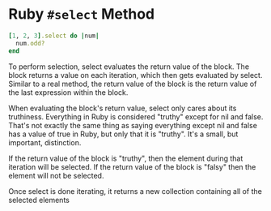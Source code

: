# Ruby `#select` Method

```ruby
[1, 2, 3].select do |num|
  num.odd?
end
```

To perform selection, select evaluates the return value of the block. The block returns a value on each iteration, which then gets evaluated by select. Similar to a real method, the return value of the block is the return value of the last expression within the block.

When evaluating the block's return value, select only cares about its truthiness. Everything in Ruby is considered "truthy" except for nil and false. That's not exactly the same thing as saying everything except nil and false has a value of true in Ruby, but only that it is "truthy". It's a small, but important, distinction.

If the return value of the block is "truthy", then the element during that iteration will be selected. If the return value of the block is "falsy" then the element will not be selected.

Once select is done iterating, it returns a new collection containing all of the selected elements
